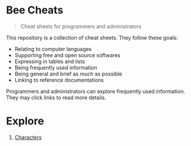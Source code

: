 # Bee Cheats
> Cheat sheets for programmers and administrators

This repository is a collection of cheat sheets. They follow these goals:

- Relating to computer languages
- Supporting free and open source softwares
- Expressing in tables and lists
- Being frequently used information
- Being general and brief as much as possible
- Linking to reference documentations

Programmers and administrators can explore frequently used information. They may click links to read more details.

# Explore

1. [Characters](doc/characters.md)
